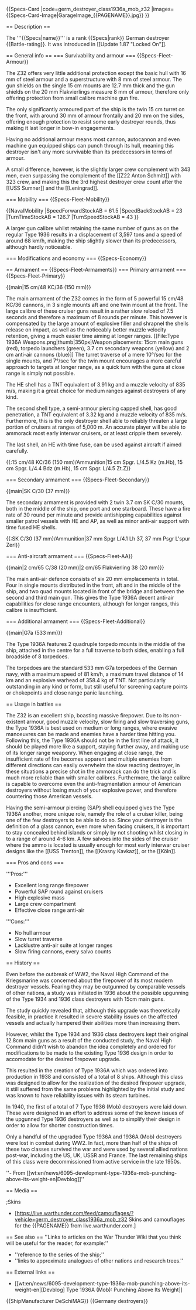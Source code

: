 {{Specs-Card
|code=germ_destroyer_class1936a_mob_z32
|images={{Specs-Card-Image|GarageImage_{{PAGENAME}}.jpg}}
}}

== Description ==
<!-- ''In the first part of the description, cover the history of the ship's creation and military application. In the second part, tell the reader about using this ship in the game. Add a screenshot: if a beginner player has a hard time remembering vehicles by name, a picture will help them identify the ship in question.'' -->
The '''{{Specs|name}}''' is a rank {{Specs|rank}} German destroyer {{Battle-rating}}. It was introduced in [[Update 1.87 "Locked On"]].

== General info ==
=== Survivability and armour ===
{{Specs-Fleet-Armour}}
<!-- ''Talk about the vehicle's armour. Note the most well-defended and most vulnerable zones, e.g. the ammo magazine. Evaluate the composition of components and assemblies responsible for movement and manoeuvrability. Evaluate the survivability of the primary and secondary armaments separately. Don't forget to mention the size of the crew, which plays an important role in fleet mechanics. Save tips on preserving survivability for the "Usage in battles" section. If necessary, use a graphical template to show the most well-protected or most vulnerable points in the armour.'' -->
The Z32 offers very little additional protection except the basic hull with 16 mm of steel armour and a superstructure with 8 mm of steel armour. The gun shields on the single 15 cm mounts are 12.7 mm thick and the gun shields on the 20 mm Flakvierlings measure 8 mm of armour, therefore only offering protection from small calibre machine gun fire.

The only significantly armoured part of the ship is the twin 15 cm turret on the front, with around 30 mm of armour frontally and 20 mm on the sides, offering enough protection to resist some early destroyer rounds, thus making it last longer in bow-in engagements.

Having no additional armour means most cannon, autocannon and even machine gun equipped ships can punch through its hull, meaning this destroyer isn't any more survivable than its predecessors in terms of armour.

A small difference, however, is the slightly larger crew complement with 343 men, even surpassing the complement of the [[Z22 Anton Schmitt]] with 323 crew, and making this the 3rd highest destroyer crew count after the [[USS Sumner]] and the [[Leningrad]].

=== Mobility ===
{{Specs-Fleet-Mobility}}
<!-- ''Write about the ship's mobility. Evaluate its power and manoeuvrability, rudder rerouting speed, stopping speed at full tilt, with its maximum forward and reverse speed.'' -->

{{NavalMobility
|SpeedForwardStockAB = 61.5
|SpeedBackStockAB = 23
|TurnTimeStockAB = 126.7
|TurnSpeedStockAB = 43
}}

A larger gun calibre whilst retaining the same number of guns as on the regular Type 1936 results in a displacement of 3,597 tons and a speed of around 68 km/h, making the ship slightly slower than its predecessors, although hardly noticeable.

=== Modifications and economy ===
{{Specs-Economy}}

== Armament ==
{{Specs-Fleet-Armaments}}
=== Primary armament ===
{{Specs-Fleet-Primary}}
<!-- ''Provide information about the characteristics of the primary armament. Evaluate their efficacy in battle based on their reload speed, ballistics and the capacity of their shells. Add a link to the main article about the weapon: <code><nowiki>{{main|Weapon name (calibre)}}</nowiki></code>. Broadly describe the ammunition available for the primary armament, and provide recommendations on how to use it and which ammunition to choose.'' -->
{{main|15 cm/48 KC/36 (150 mm)}}

The main armament of the Z32 comes in the form of 5 powerful 15 cm/48 KC/36 cannons, in 3 single mounts aft and one twin mount at the front. The large calibre of these cruiser guns result in a rather slow reload of 7.5 seconds and therefore a maximum of 8 rounds per minute. This however is compensated by the large amount of explosive filler and shrapnel the shells release on impact, as well as the noticeably better muzzle velocity retention, giving a much easier time aiming at longer ranges.
[[File:Type 1936A Weapons.png|thumb|350px|Weapon placements: 15cm main guns (red), torpedo launchers (green), 3.7 cm secondary weapons (yellow) and 2 cm anti-air cannons (blue)]]
The turret traverse of a mere 10°/sec for the single mounts, and 7°/sec for the twin mount encourages a more careful approach to targets at longer range, as a quick turn with the guns at close range is simply not possible.

The HE shell has a TNT equivalent of 3.91 kg and a muzzle velocity of 835 m/s, making it a great choice for medium ranges against destroyers of any kind.

The second shell type, a semi-armour piercing capped shell, has good penetration, a TNT equivalent of 3.32 kg and a muzzle velocity of 835 m/s. Furthermore, this is the only destroyer shell able to reliably threaten a large portion of cruisers at ranges of 5,000 m. An accurate player will be able to ammorack most early interwar cruisers, or at least cripple them severely.

The last shell, an HE with time fuse, can be used against aircraft if aimed carefully.

{{:15 cm/48 KC/36 (150 mm)/Ammunition|15 cm Spgr. L/4.5 Kz (m.Hb), 15 cm Spgr. L/4.4 Bdz (m.Hb), 15 cm Spgr. L/4.5 Zt.Z}}

=== Secondary armament ===
{{Specs-Fleet-Secondary}}
<!-- ''Some ships are fitted with weapons of various calibres. Secondary armaments are defined as weapons chosen with the control <code>Select secondary weapon</code>. Evaluate the secondary armaments and give advice on how to use them. Describe the ammunition available for the secondary armament. Provide recommendations on how to use them and which ammunition to choose. Remember that any anti-air armament, even heavy calibre weapons, belong in the next section. If there is no secondary armament, remove this section.'' -->
{{main|SK C/30 (37 mm)}}

The secondary armament is provided with 2 twin 3.7 cm SK C/30 mounts, both in the middle of the ship, one port and one starboard. These have a fire rate of 30 round per minute and provide antishipping capabilities against smaller patrol vessels with HE and AP, as well as minor anti-air support with time fused HE shells.

{{:SK C/30 (37 mm)/Ammunition|37 mm Spgr L/4.1 Lh 37, 37 mm Psgr L'spur Zerl}}

=== Anti-aircraft armament ===
{{Specs-Fleet-AA}}
<!-- ''An important part of the ship's armament responsible for air defence. Anti-aircraft armament is defined by the weapon chosen with the control <code>Select anti-aircraft weapons</code>. Talk about the ship's anti-air cannons and machine guns, the number of guns and their positions, their effective range, and about their overall effectiveness – including against surface targets. If there are no anti-aircraft armaments, remove this section.'' -->
{{main|2 cm/65 C/38 (20 mm)|2 cm/65 Flakvierling 38 (20 mm)}}

The main anti-air defence consists of six 20 mm emplacements in total. Four in single mounts distributed in the front, aft and in the middle of the ship, and two quad mounts located in front of the bridge and between the second and third main gun. This gives the Type 1936A decent anti-air capabilities for close range encounters, although for longer ranges, this calibre is insufficient.

=== Additional armament ===
{{Specs-Fleet-Additional}}
<!-- ''Describe the available additional armaments of the ship: depth charges, mines, torpedoes. Talk about their positions, available ammunition and launch features such as dead zones of torpedoes. If there is no additional armament, remove this section.'' -->
{{main|G7a (533 mm)}}

The Type 1936A features 2 quadruple torpedo mounts in the middle of the ship, attached in the centre for a full traverse to both sides, enabling a full broadside of 8 torpedoes.

The torpedoes are the standard 533 mm G7a torpedoes of the German navy, with a maximum speed of 81 km/h, a maximum travel distance of 14 km and an explosive warhead of 358.4 kg of TNT. Not particularly outstanding in any kind or form, but still useful for screening capture points or chokepoints and close range panic launching.

== Usage in battles ==
<!-- ''Describe the technique of using this ship, the characteristics of her use in a team and tips on strategy. Abstain from writing an entire guide – don't try to provide a single point of view, but give the reader food for thought. Talk about the most dangerous opponents for this vehicle and provide recommendations on fighting them. If necessary, note the specifics of playing with this vehicle in various modes (AB, RB, SB).'' -->

The Z32 is an excellent ship, boasting massive firepower. Due to its non-existent armour, good muzzle velocity, slow firing and slow traversing guns, the Type 1936A is best used on medium or long ranges, where evasive manoeuvres can be made and enemies have a harder time hitting you. Following this, the Type 1936A should not be in the first line of attack, it should be played more like a support, staying further away, and making use of its longer range weaponry. When engaging at close range, the insufficient rate of fire becomes apparent and multiple enemies from different directions can easily overwhelm the slow reacting destroyer, in these situations a precise shot in the ammorack can do the trick and is much more reliable than with smaller calibres. Furthermore, the large calibre is capable to overcome even the anti-fragmentation armour of American destroyers without losing much of your explosive power, and therefore countering those American vessels.

Having the semi-armour piercing (SAP) shell equipped gives the Type 1936A another, more unique role, namely the role of a cruiser killer, being one of the few destroyers to be able to do so. Since your destroyer is the definition of a glass cannon, even more when facing cruisers, it is important to stay concealed behind islands or simply by not shooting whilst closing in to a range of around 4-6 km. A few salvoes into the sides of the cruiser where the ammo is located is usually enough for most early interwar cruiser designs like the [[USS Trenton]], the [[Krasny Kavkaz]], or the [[Köln]].

=== Pros and cons ===
<!-- ''Summarise and briefly evaluate the vehicle in terms of its characteristics and combat effectiveness. Mark its pros and cons in the bulleted list. Try not to use more than 6 points for each of the characteristics. Avoid using categorical definitions such as "bad", "good" and the like - use substitutions with softer forms such as "inadequate" and "effective".'' -->

'''Pros:'''

* Excellent long range firepower
* Powerful SAP round against cruisers
* High explosive mass
* Large crew compartment
* Effective close range anti-air

'''Cons:'''

* No hull armour
* Slow turret traverse
* Lacklustre anti-air suite at longer ranges
* Slow firing cannons, every salvo counts

== History ==
<!-- ''Describe the history of the creation and combat usage of the ship in more detail than in the introduction. If the historical reference turns out to be too long, take it to a separate article, taking a link to the article about the ship and adding a block "/History" (example: <nowiki>https://wiki.warthunder.com/(Ship-name)/History</nowiki>) and add a link to it here using the <code>main</code> template. Be sure to reference text and sources by using <code><nowiki><ref></ref></nowiki></code>, as well as adding them at the end of the article with <code><nowiki><references /></nowiki></code>. This section may also include the ship's dev blog entry (if applicable) and the in-game encyclopedia description (under <code><nowiki>=== In-game description ===</nowiki></code>, also if applicable).'' -->
Even before the outbreak of WW2, the Naval High Command of the Kriegsmarine was concerned about the firepower of its most modern destroyer vessels. Fearing they may be outgunned by comparable vessels of other nations, a study was initiated in 1936 about the possible upgunning of the Type 1934 and 1936 class destroyers with 15cm main guns.

The study quickly revealed that, although this upgrade was theoretically feasible, in practice it resulted in severe stability issues on the affected vessels and actually hampered their abilities more than increasing them.

However, whilst the Type 1934 and 1936 class destroyers kept their original 12.8cm main guns as a result of the conducted study, the Naval High Command didn't wish to abandon the idea completely and ordered for modifications to be made to the existing Type 1936 design in order to accomodate for the desired firepower upgrade.

This resulted in the creation of Type 1936A which was ordered into production in 1938 and consisted of a total of 8 ships. Although this class was designed to allow for the realization of the desired firepower upgrade, it still suffered from the same problems highlighted by the initial study and was known to have reliability issues with its steam turbines.

In 1940, the first of a total of 7 Type 1936 (Mob) destroyers were laid down. These were designed in an effort to address some of the known issues of the upgunned Type 1936 destroyers as well as to simplify their design in order to allow for shorter construction times.

Only a handful of the upgraded Type 1936A and 1936A (Mob) destroyers were lost in combat during WW2. In fact, more than half of the ships of these two classes survived the war and were used by several allied nations post-war, including the US, UK, USSR and France. The last remaining ships of this class were decommissioned from active service in the late 1950s.

''- From [[wt:en/news/6095-development-type-1936a-mob-punching-above-its-weight-en|Devblog]]''

== Media ==
<!-- ''Excellent additions to the article would be video guides, screenshots from the game, and photos.'' -->

;Skins

* [https://live.warthunder.com/feed/camouflages/?vehicle=germ_destroyer_class1936a_mob_z32 Skins and camouflages for the {{PAGENAME}} from live.warthunder.com.]

== See also ==
''Links to articles on the War Thunder Wiki that you think will be useful for the reader, for example:''

* ''reference to the series of the ship;''
* ''links to approximate analogues of other nations and research trees.''

== External links ==
<!-- ''Paste links to sources and external resources, such as:''
* ''topic on the official game forum;''
* ''other literature.'' -->

* [[wt:en/news/6095-development-type-1936a-mob-punching-above-its-weight-en|[Devblog] Type 1936A (Mob): Punching Above Its Weight]]

{{ShipManufacturer DeSchiMAG}}
{{Germany destroyers}}